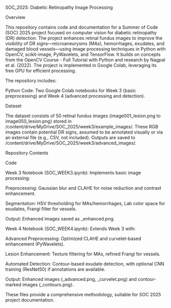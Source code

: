 SOC_2025: Diabetic Retinopathy Image Processing

Overview

This repository contains code and documentation for a Summer of Code (SOC) 2025 project focused on computer vision for diabetic retinopathy (DR) detection. The project enhances retinal fundus images to improve the visibility of DR signs—microaneurysms (MAs), hemorrhages, exudates, and damaged blood vessels—using image processing techniques in Python with OpenCV, scikit-image, PyWavelets, and TensorFlow. It builds on concepts from the OpenCV Course - Full Tutorial with Python and research by Nagpal et al. (2022). The project is implemented in Google Colab, leveraging its free GPU for efficient processing.

The repository includes:





Python Code: Two Google Colab notebooks for Week 3 (basic preprocessing) and Week 4 (advanced processing and detection).




Dataset

The dataset consists of 50 retinal fundus images (image001_lesion.png to image050_lesion.png) stored in /content/drive/MyDrive/SOC_2025/week3/example_images/. These RGB images contain potential DR signs, assumed to be annotated visually or via an external file (e.g., CSV, not included). Outputs are saved to /content/drive/MyDrive/SOC_2025/week3/advanced_images/.

Repository Contents

Code





Week 3 Notebook (SOC_WEEK3.ipynb): Implements basic image processing:





Preprocessing: Gaussian blur and CLAHE for noise reduction and contrast enhancement.



Segmentation: HSV thresholding for MAs/hemorrhages, Lab color space for exudates, Frangi filter for vessels.



Output: Enhanced images saved as _enhanced.png.



Week 4 Notebook (SOC_WEEK4.ipynb): Extends Week 3 with:





Advanced Preprocessing: Optimized CLAHE and curvelet-based enhancement (PyWavelets).



Lesion Enhancement: Texture filtering for MAs, refined Frangi for vessels.



Automated Detection: Contour-based exudate detection, with optional CNN training (ResNet50) if annotations are available.



Output: Enhanced images (_advanced.png, _curvelet.png) and contour-marked images (_contours.png).



These files provide a comprehensive methodology, suitable for SOC 2025 project documentation.
